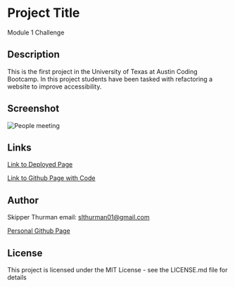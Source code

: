 # Project Title

Module 1 Challenge

## Description

This is the first project in the University of Texas
at Austin Coding Bootcamp.  In this project students
have been tasked with refactoring a website to
improve accessibility.

## Screenshot

<img src="./Develop/assets/images/webpage-screenshot.png" alt="People meeting">

## Links

<a href="https://skip-thurm.github.io/module-1-challenge/Develop/">Link to Deployed Page</a>

<a href="https://github.com/skip-thurm/module-1-challenge">Link to Github Page with Code</a>

## Author

Skipper Thurman
email: slthurman01@gmail.com

<a href="https://github.com/skip-thurm">Personal Github Page</a>

## License

This project is licensed under the MIT License - see the LICENSE.md file for details
